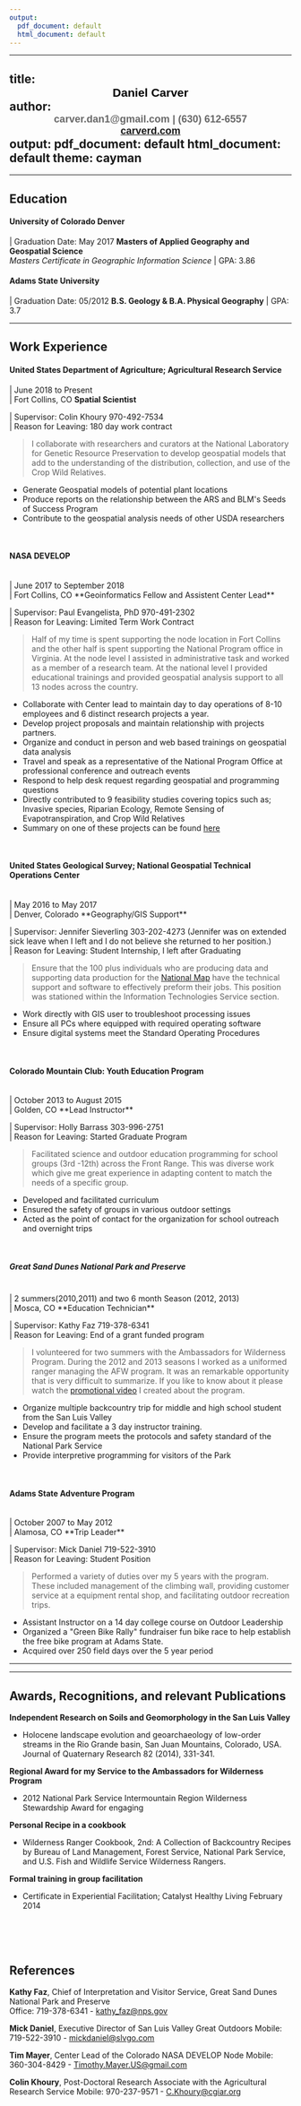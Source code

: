 ```yaml
---
output:
  pdf_document: default
  html_document: default
---
```

---
title: <center><span style = 'color:black; font-family:Arial'> Daniel Carver</center></span>
author: <font size = '4'><center> <span style='color:dimgray; font-family:Arial; font-style:normal'>carver.dan1\@gmail.com
  | (630) 612-6557 <br> <a href = "http://carverd.com">carverd.com</a></span></font></center>
output:
  pdf_document: default
  html_document: default
  theme: cayman
--

***
## Education

#### University of Colorado Denver
| Graduation Date: May 2017
**Masters of Applied Geography and Geospatial Science**
<br>
*Masters Certificate in Geographic Information Science*
| GPA: 3.86


#### Adams State University
| Graduation Date: 05/2012
**B.S. Geology & B.A. Physical Geography**
| GPA: 3.7

***
## Work Experience

#### United States Department of Agriculture; Agricultural Research Service
| June 2018 to Present
<br>
| Fort Collins, CO
**Spatial Scientist**

| Supervisor: Colin Khoury  970-492-7534
<br>
| Reason for Leaving: 180 day work contract

> I collaborate with researchers and curators at the National Laboratory for Genetic Resource Preservation to develop geospatial models that add to the understanding of the distribution, collection, and use of the Crop Wild Relatives.

 - Generate Geospatial models of potential plant locations
 - Produce reports on the relationship between the ARS and BLM's Seeds of Success Program
 - Contribute to the geospatial analysis needs of other USDA researchers

<br>

#### NASA DEVELOP
<br>
| June 2017 to September 2018
<br>
| Fort Collins, CO
**Geoinformatics Fellow and Assistent Center Lead**

| Supervisor: Paul Evangelista, PhD  970-491-2302
<br>
| Reason for Leaving: Limited Term Work Contract

> Half of my time is spent supporting the node location in Fort Collins and the other half is spent supporting the National Program office in Virginia. At the node level I assisted in administrative task and worked as a member of a research team. At the national level I provided educational trainings and provided geospatial analysis support to all 13 nodes across the country.

- Collaborate with Center lead to maintain day to day operations of 8-10 employees and 6 distinct research projects a year.
- Develop project proposals and maintain relationship with projects partners.  
- Organize and conduct in person and web based trainings on geospatial data analysis
- Travel and speak as a representative of the National Program Office at professional conference and outreach events
- Respond to help desk request regarding geospatial and programming questions  
- Directly contributed to 9 feasibility studies covering topics such as; Invasive species, Riparian Ecology, Remote Sensing of Evapotranspiration, and Crop Wild Relatives
- Summary on one of these projects can be found [here](https://www.youtube.com/watch?v=mI33iQ5Z1qU)

<br>


#### United States Geological Survey; National Geospatial Technical Operations Center
<br>
| May 2016 to May 2017
<br>
| Denver, Colorado
**Geography/GIS Support**

| Supervisor: Jennifer Sieverling   303-202-4273 (Jennifer was on extended sick leave when I left and I do not believe she returned to her position.)
<br>
| Reason for Leaving: Student Internship, I left after Graduating

> Ensure that the 100 plus individuals who are producing data and
supporting data production for the [National Map](https://nationalmap.gov/) have the technical support and software to effectively preform their jobs. This position was stationed within the Information Technologies Service section.

- Work directly with GIS user to troubleshoot processing issues
- Ensure all PCs where equipped with required operating software
- Ensure digital systems meet the Standard Operating Procedures

<br>

#### Colorado Mountain Club: Youth Education Program
<br>
| October 2013 to August 2015
<br>
| Golden, CO
**Lead Instructor**

| Supervisor: Holly Barrass 303-996-2751
<br>
| Reason for Leaving: Started Graduate Program

> Facilitated science and outdoor education programming for school groups (3rd -12th) across the Front Range. This was diverse work which give me great experience in adapting content to match the needs of a specific group.

- Developed and facilitated curriculum
- Ensured the safety of groups in various outdoor settings
- Acted as the point of contact for the organization for school outreach and overnight trips

<br>


##### Great Sand Dunes National Park and Preserve
<br>
| 2 summers(2010,2011) and two 6 month Season (2012, 2013)
<br>
| Mosca, CO
**Education Technician**

| Supervisor: Kathy Faz  719-378-6341
<br>
| Reason for Leaving: End of a grant funded program

> I volunteered for two summers with the Ambassadors for Wilderness Program. During the 2012 and 2013 seasons I worked as a uniformed ranger managing the AFW program. It was an remarkable opportunity that is very difficult to summarize. If you like to know about it please watch the [promotional video](https://www.youtube.com/watch?v=fwhb6LhqPU0) I created about the program.

- Organize multiple backcountry trip for middle and high school student from the San Luis Valley
- Develop and facilitate a 3 day instructor training.
- Ensure the program meets the protocols and safety standard of the National Park Service
- Provide interpretive programming for visitors of the Park

<br>


#### Adams State Adventure Program
<br>
| October 2007 to May 2012
<br>
| Alamosa, CO
**Trip Leader**

| Supervisor: Mick Daniel  719-522-3910
<br>
| Reason for Leaving: Student Position

> Performed a variety of duties over my 5 years with the program. These included management of the climbing wall, providing customer service at a equipment rental shop, and facilitating outdoor recreation trips.

- Assistant Instructor on a 14 day college course on Outdoor Leadership
- Organized a "Green Bike Rally" fundraiser fun bike race to help establish the free bike program at Adams State.
-  Acquired over 250 field days over the 5 year period

***
***
## Awards, Recognitions, and relevant Publications

**Independent Research on Soils and Geomorphology in the San Luis Valley**
- Holocene landscape evolution and geoarchaeology of low-order streams in the Rio Grande basin, San Juan Mountains, Colorado, USA. Journal of Quaternary Research 82 (2014), 331-341.

**Regional Award for my Service to the Ambassadors for Wilderness Program**
- 2012 National Park Service Intermountain Region Wilderness Stewardship Award for engaging </div>

**Personal Recipe in a cookbook**
- Wilderness Ranger Cookbook, 2nd: A Collection of Backcountry Recipes by Bureau of Land Management, Forest Service, National Park Service, and U.S. Fish and Wildlife Service Wilderness Rangers.

**Formal training in group facilitation**
- Certificate in Experiential Facilitation; Catalyst Healthy Living February 2014
<br>
<br>
<br>

## References

**Kathy Faz**, Chief of Interpretation and Visitor Service, Great Sand Dunes National Park and Preserve   
Office: 719-378-6341 - kathy_faz@nps.gov

**Mick Daniel**, Executive Director of San Luis Valley Great Outdoors
Mobile: 719-522-3910 - mickdaniel@slvgo.com

**Tim Mayer**, Center Lead of the Colorado NASA DEVELOP Node
Mobile: 360-304-8429 - Timothy.Mayer.US@gmail.com

**Colin Khoury**, Post-Doctoral Research Associate with the Agricultural Research Service
Mobile: 970-237-9571 - C.Khoury@cgiar.org
